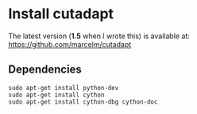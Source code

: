 Install cutadapt
================

The latest version (__1.5__ when I wrote this) is available at: 
<https://github.com/marcelm/cutadapt>


Dependencies
------------

    sudo apt-get install python-dev
    sudo apt-get install cython 
    sudo apt-get install cython-dbg cython-doc 

